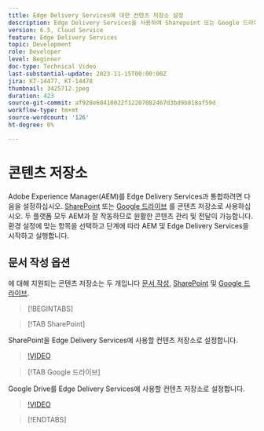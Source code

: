 ```yaml
---
title: Edge Delivery Services에 대한 컨텐츠 저장소 설정
description: Edge Delivery Services을 사용하여 Sharepoint 또는 Google 드라이브 설정
version: 6.5, Cloud Service
feature: Edge Delivery Services
topic: Development
role: Developer
level: Beginner
doc-type: Technical Video
last-substantial-update: 2023-11-15T00:00:00Z
jira: KT-14477, KT-14478
thumbnail: 3425712.jpeg
duration: 423
source-git-commit: af928e60410022f12207082467d3bd9b818af59d
workflow-type: tm+mt
source-wordcount: '126'
ht-degree: 0%

---
```



# 콘텐츠 저장소

Adobe Experience Manager(AEM)를 Edge Delivery Services과 통합하려면 다음을 설정하십시오. [SharePoint](#sharepoint) 또는 [Google 드라이브](#google-drive) 를 콘텐츠 저장소로 사용하십시오. 두 플랫폼 모두 AEM과 잘 작동하므로 원활한 콘텐츠 관리 및 전달이 가능합니다. 환경 설정에 맞는 항목을 선택하고 단계에 따라 AEM 및 Edge Delivery Services을 시작하고 실행합니다.

## 문서 작성 옵션

에 대해 지원되는 콘텐츠 저장소는 두 개입니다 [문서 작성](../../document-authoring/set-up.md), [SharePoint](#sharepoint) 및 [Google 드라이브](#google-drive).

>[!BEGINTABS]

>[!TAB SharePoint]

SharePoint을 Edge Delivery Services에 사용할 컨텐츠 저장소로 설정합니다.

>[!VIDEO](https://video.tv.adobe.com/v/3425712/?learn=on)

>[!TAB Google 드라이브]

Google Drive를 Edge Delivery Services에 사용할 컨텐츠 저장소로 설정합니다.

>[!VIDEO](https://video.tv.adobe.com/v/3425711/?learn=on)

>[!ENDTABS]
